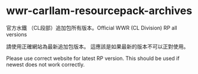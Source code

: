 # wwr-carllam-resourcepack-archives
官方水鐵 （CL段部）追加包所有版本。Official WWR (CL Division) RP all versions



請使用正確網站為最新追加包版本。
這應該是如果最新的版本不可以正對使用。

Please use correct website for latest RP version.
This should be used if newest does not work correctly.

